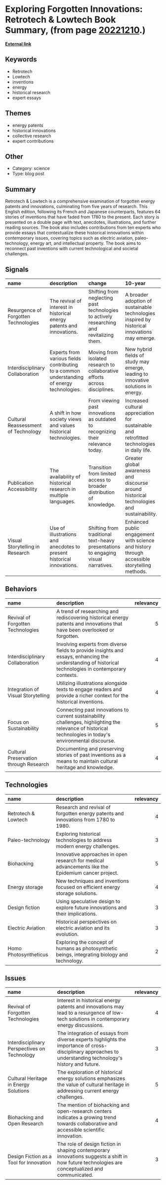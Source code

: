 # __Exploring Forgotten Innovations: Retrotech & Lowtech Book Summary__, (from page [20221210](https://kghosh.substack.com/p/20221210).)

__[External link](https://paleo-energetique.org/retrotech-and-lowtech/)__



## Keywords

* Retrotech
* Lowtech
* inventions
* energy
* historical research
* expert essays

## Themes

* energy patents
* historical innovations
* collective research
* expert contributions

## Other

* Category: science
* Type: blog post

## Summary

Retrotech & Lowtech is a comprehensive examination of forgotten energy patents and innovations, culminating from five years of research. This English edition, following its French and Japanese counterparts, features 64 stories of inventions that have faded from 1780 to the present. Each story is presented on a double page with text, anecdotes, illustrations, and further reading sources. The book also includes contributions from ten experts who provide essays that contextualize these historical innovations within contemporary issues, covering topics such as electric aviation, paleo-technology, energy art, and intellectual property. The book aims to reconnect past inventions with current technological and societal challenges.

## Signals

| name                                 | description                                                                                | change                                                                                    | 10-year                                                                                       | driving-force                                                                               |   relevancy |
|:-------------------------------------|:-------------------------------------------------------------------------------------------|:------------------------------------------------------------------------------------------|:----------------------------------------------------------------------------------------------|:--------------------------------------------------------------------------------------------|------------:|
| Resurgence of Forgotten Technologies | The revival of interest in historical energy patents and innovations.                      | Shifting from neglecting past technologies to actively researching and revitalizing them. | A broader adoption of sustainable technologies inspired by historical innovations may emerge. | Growing concern over climate change and the need for alternative energy solutions.          |           4 |
| Interdisciplinary Collaboration      | Experts from various fields contributing to a common understanding of energy technologies. | Moving from isolated research to collaborative efforts across disciplines.                | New hybrid fields of study may emerge, leading to innovative solutions in energy.             | The complex nature of modern challenges requires diverse expertise for effective solutions. |           4 |
| Cultural Reassessment of Technology  | A shift in how society views and values historical technologies.                           | From viewing past innovations as outdated to recognizing their relevance today.           | Increased cultural appreciation for sustainable and retrofitted technologies in daily life.   | A growing desire for sustainability and the reclamation of historical knowledge.            |           3 |
| Publication Accessibility            | The availability of historical research in multiple languages.                             | Transition from limited access to broader distribution of knowledge.                      | Greater global awareness and discourse around historical technologies and sustainability.     | Globalization and the democratization of knowledge through translation efforts.             |           3 |
| Visual Storytelling in Research      | Use of illustrations and anecdotes to present historical innovations.                      | Shifting from traditional text-heavy presentations to engaging visual narratives.         | Enhanced public engagement with science and history through accessible storytelling methods.  | The need to make complex information more relatable and engaging for broader audiences.     |           4 |

## Behaviors

| name                                   | description                                                                                                                                                 |   relevancy |
|:---------------------------------------|:------------------------------------------------------------------------------------------------------------------------------------------------------------|------------:|
| Revival of Forgotten Technologies      | A trend of researching and rediscovering historical energy patents and innovations that have been overlooked or forgotten.                                  |           5 |
| Interdisciplinary Collaboration        | Involving experts from diverse fields to provide insights and essays, enhancing the understanding of historical technologies in contemporary contexts.      |           4 |
| Integration of Visual Storytelling     | Utilizing illustrations alongside texts to engage readers and provide a richer context for the historical inventions.                                       |           4 |
| Focus on Sustainability                | Connecting past innovations to current sustainability challenges, highlighting the relevance of historical technologies in today's environmental discourse. |           5 |
| Cultural Preservation through Research | Documenting and preserving stories of past inventions as a means to maintain cultural heritage and knowledge.                                               |           4 |

## Technologies

| name                  | description                                                                                        |   relevancy |
|:----------------------|:---------------------------------------------------------------------------------------------------|------------:|
| Retrotech & Lowtech   | Research and revival of forgotten energy patents and innovations from 1780 to 1980.                |           4 |
| Paleo-technology      | Exploring historical technologies to address modern energy challenges.                             |           3 |
| Biohacking            | Innovative approaches in open research for medical advancements like the Epidemium cancer project. |           5 |
| Energy storage        | New techniques and inventions focused on efficient energy storage solutions.                       |           4 |
| Design fiction        | Using speculative design to explore future innovations and their implications.                     |           3 |
| Electric Aviation     | Historical perspectives on electric aviation and its evolution.                                    |           3 |
| Homo Photosyntheticus | Exploring the concept of humans as photosynthetic beings, integrating biology and technology.      |           2 |

## Issues

| name                                         | description                                                                                                                                                 |   relevancy |
|:---------------------------------------------|:------------------------------------------------------------------------------------------------------------------------------------------------------------|------------:|
| Revival of Forgotten Technologies            | Interest in historical energy patents and innovations may lead to a resurgence of low-tech solutions in contemporary energy discussions.                    |           4 |
| Interdisciplinary Perspectives on Technology | The integration of essays from diverse experts highlights the importance of cross-disciplinary approaches to understanding technology's history and future. |           3 |
| Cultural Heritage in Energy Solutions        | The exploration of historical energy solutions emphasizes the value of cultural heritage in addressing current energy challenges.                           |           5 |
| Biohacking and Open Research                 | The mention of biohacking and open-research centers indicates a growing trend towards collaborative and accessible scientific innovation.                   |           4 |
| Design Fiction as a Tool for Innovation      | The role of design fiction in shaping contemporary innovations suggests a shift in how future technologies are conceptualized and communicated.             |           3 |